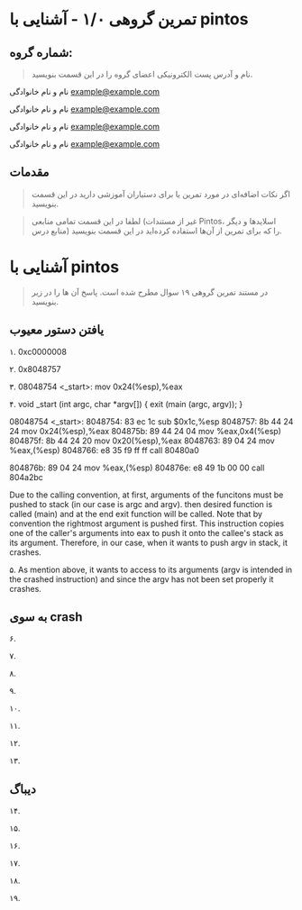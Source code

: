 تمرین گروهی ۱/۰ - آشنایی با pintos
======================

شماره گروه:
-----
> نام و آدرس پست الکترونیکی اعضای گروه را در این قسمت بنویسید.

نام و نام خانوادگی <example@example.com>

نام و نام خانوادگی <example@example.com> 

نام و نام خانوادگی <example@example.com> 

نام و نام خانوادگی <example@example.com> 

مقدمات
----------
> اگر نکات اضافه‌ای در مورد تمرین یا برای دستیاران آموزشی دارید در این قسمت بنویسید.


> لطفا در این قسمت تمامی منابعی (غیر از مستندات Pintos، اسلاید‌ها و دیگر منابع  درس) را که برای تمرین از آن‌ها استفاده کرده‌اید در این قسمت بنویسید.

آشنایی با pintos
============
>  در مستند تمرین گروهی ۱۹ سوال مطرح شده است. پاسخ آن ها را در زیر بنویسید.


## یافتن دستور معیوب

۱.
0xc0000008

۲.
0x8048757

۳.
08048754 <_start>: 
mov    0x24(%esp),%eax

۴.
void
_start (int argc, char *argv[])
{
  exit (main (argc, argv));
}


08048754 <_start>:
 8048754:	83 ec 1c             	sub    $0x1c,%esp
 8048757:	8b 44 24 24          	mov    0x24(%esp),%eax
 804875b:	89 44 24 04          	mov    %eax,0x4(%esp)
 804875f:	8b 44 24 20          	mov    0x20(%esp),%eax
 8048763:	89 04 24             	mov    %eax,(%esp)
 8048766:	e8 35 f9 ff ff       	call   80480a0 <main>
 804876b:	89 04 24             	mov    %eax,(%esp)
 804876e:	e8 49 1b 00 00       	call   804a2bc <exit>

Due to the calling convention, at first, arguments of the funcitons must be pushed to stack (in our
case is argc and argv). then desired function is called (main) and at the end exit function will be called. Note that by convention the rightmost argument is pushed first.
This instruction copies one of the caller's arguments into eax to push it onto the callee's stack as its argument.
Therefore, in our case, when it wants to push argv in stack, it crashes.

۵.
As mention above, it wants to access to its arguments (argv is intended in the crashed instruction) and since the argv has not been set properly it crashes.

## به سوی crash


۶.

۷.

۸.

۹.

۱۰.

۱۱.

۱۲.

۱۳.


## دیباگ

۱۴.

۱۵.

۱۶.

۱۷.

۱۸.

۱۹.
